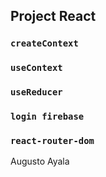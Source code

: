 ## Project React
### `createContext`
### `useContext`
### `useReducer`
### `login firebase`
### `react-router-dom`

Augusto Ayala

